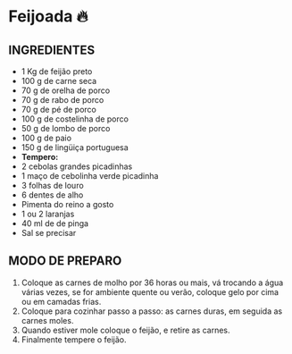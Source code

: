 # Feijoada :fire:

## INGREDIENTES

- 1 Kg de feijão preto
- 100 g de carne seca
- 70 g de orelha de porco
- 70 g de rabo de porco
- 70 g de pé de porco
- 100 g de costelinha de porco
- 50 g de lombo de porco
- 100 g de paio
- 150 g de lingüiça portuguesa
- **Tempero:**
- 2 cebolas grandes picadinhas
- 1 maço de cebolinha verde picadinha
- 3 folhas de louro
- 6 dentes de alho
- Pimenta do reino a gosto
- 1 ou 2 laranjas
- 40 ml de de pinga
- Sal se precisar

## MODO DE PREPARO

1. Coloque as carnes de molho por 36 horas ou mais, vá trocando a água várias vezes, se for ambiente quente ou verão, coloque gelo por cima ou em camadas frias.
2. Coloque para cozinhar passo a passo: as carnes duras, em seguida as carnes moles.
3. Quando estiver mole coloque o feijão, e retire as carnes.
4. Finalmente tempere o feijão.



